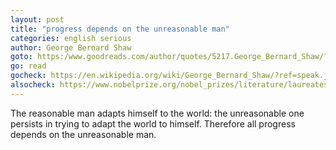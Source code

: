 ```yaml
---
layout: post
title: "progress depends on the unreasonable man"
categories: english serious
author: George Bernard Shaw
goto: https:/www.goodreads.com/author/quotes/5217.George_Bernard_Shaw/?ref=speak.junglestar.org
go: read
gocheck: https://en.wikipedia.org/wiki/George_Bernard_Shaw/?ref=speak.junglestar.org
alsocheck: https://www.nobelprize.org/nobel_prizes/literature/laureates/1925/shaw-bio.html?ref=speak.junglestar.org
---
```


The reasonable man adapts himself to the world: the unreasonable one persists in trying to adapt the world to himself. Therefore all progress depends on the unreasonable man.
